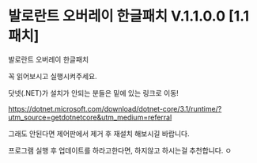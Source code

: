 # 발로란트 오버레이 한글패치 V.1.1.0.0 [1.1패치]
발로란트 오버레이 한글패치

꼭 읽어보시고 실행시켜주세요.


닷넷(.NET)가 설치가 안되는 분들은 밑에 있는 링크로 이동!

https://dotnet.microsoft.com/download/dotnet-core/3.1/runtime/?utm_source=getdotnetcore&utm_medium=referral

그래도 안된다면 제어판에서 제거 후 재설치 해보시길 바랍니다.

프로그램 실행 후 업데이트를 하라고한다면, 하지않고 하시는걸 추천합니다.
ㅇ

